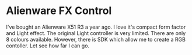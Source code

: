 # Alienware FX Control
I've bought an Alienware X51 R3 a year ago. I love it's compact form factor and Light effect.
The original Light controller is very limited. There are only 8 colours available. However, there is SDK which allow me to create a RGB contoller.
Let see how far I can go.
